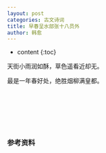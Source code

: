 ```yaml
---
layout: post
categories: 古文诗词
title: 早春呈水部张十八员外
author: 韩愈
---
```

* content
{:toc}


天街小雨润如酥，草色遥看近却无。

最是一年春好处，绝胜烟柳满皇都。

<br/><br/><br/><br/><br/>
### 参考资料

